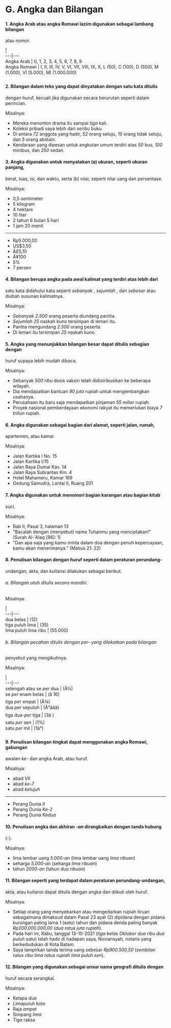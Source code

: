 # G. Angka dan Bilangan

#### 1\. Angka Arab atau angka Romawi lazim digunakan sebagai lambang bilangan
atau nomor.

|  
---|---  
Angka Arab | 0, 1, 2, 3, 4, 5, 6, 7, 8, 9  
Angka Romawi | I, II, III, IV, V, VI, VII, VIII, IX, X, L (50), C (100), D (500), M (1.000), VÌ (5.000), MÌ (1.000.000)  
  
#### 2\. Bilangan dalam teks yang dapat dinyatakan dengan satu kata ditulis
dengan huruf, kecuali jika digunakan secara berurutan seperti dalam perincian.

Misalnya:

  * Mereka menonton drama itu sampai _tiga_ kali.
  * Koleksi pribadi saya lebih dari _seribu_ buku.
  * Di antara _72_ anggota yang hadir, _52_ orang setuju, _15_ orang tidak setuju, dan _5_ orang abstain.
  * Kendaraan yang dipesan untuk angkutan umum terdiri atas _50_ bus, _100_ minibus, dan _250_ sedan.

#### 3\. Angka digunakan untuk menyatakan (a) ukuran, seperti ukuran panjang,
berat, luas, isi, dan waktu, serta (b) nilai, seperti nilai uang dan
persentase.

Misalnya:

  * 0,5 sentimeter
  * 5 kilogram
  * 4 hektare
  * 10 liter
  * 2 tahun 6 bulan 5 hari
  * 1 jam 20 menit

* * *

  * Rp5.000,00 
  * US$3,50
  * Â£5,10
  * Â¥100
  * 5%
  * 7 persen

#### 4\. Bilangan berupa angka pada awal kalimat yang terdiri atas lebih dari
satu kata didahului kata seperti _sebanyak_ , _sejumlah_ , dan _sebesar_ atau
diubah susunan kalimatnya.

Misalnya:

  * _Sebanyak 2.500_ orang peserta diundang panitia.
  * _Sejumlah 25_ naskah kuno tersimpan di lemari itu.
  * Panitia mengundang _2.500_ orang peserta.
  * Di lemari itu tersimpan _25_ naskah kuno.

#### 5\. Angka yang menunjukkan bilangan besar dapat ditulis sebagian dengan
huruf supaya lebih mudah dibaca.

Misalnya:

  * Sebanyak _500 ribu_ dosis vaksin telah didistribusikan ke beberapa wilayah.
  * Dia mendapatkan bantuan _90 juta_ rupiah untuk mengembangkan usahanya.
  * Perusahaan itu baru saja mendapatkan pinjaman _55 miliar_ rupiah.
  * Proyek nasional pemberdayaan ekonomi rakyat itu memerlukan biaya _7 triliun_ rupiah.

#### 6\. Angka digunakan sebagai bagian dari alamat, seperti jalan, rumah,
apartemen, atau kamar.

Misalnya:

  * Jalan Kartika I No. 15 
  * Jalan Kartika I/15 
  * Jalan Raya Dumai Kav. 14 
  * Jalan Raya Subrantas Km. 4 
  * Hotel Mahameru, Kamar 169 
  * Gedung Samudra, Lantai II, Ruang 201

#### 7\. Angka digunakan untuk menomori bagian karangan atau bagian kitab
suci.

Misalnya:

  * Bab II, Pasal 3, halaman 13
  * "Bacalah dengan (menyebut) nama Tuhanmu yang menciptakan!" (Surah Al-'Alaq [96]: 1) 
  * "Dan apa saja yang kamu minta dalam doa dengan penuh kepercayaan, kamu akan menerimanya." (Matius 21: 22)

#### 8\. Penulisan bilangan dengan huruf seperti dalam peraturan perundang-
undangan, akta, dan kuitansi dilakukan sebagai berikut.

###### a. Bilangan utuh ditulis secara mandiri.

Misalnya:

|  
---|---  
dua belas | (12)  
tiga puluh lima | (35)  
lima puluh lima ribu | (55.000)  
  
###### b. Bilangan pecahan ditulis dengan _per-_ yang dilekatkan pada bilangan
penyebut yang mengikutinya.

Misalnya:

|  
---|---  
setengah atau se _per_ dua | (Â½)  
se _per_ enam belas | (â 16)  
tiga _per_ empat | (Â¾)  
dua _per_ sepuluh | (Â²âââ)  
tiga dua-_per_ tiga | (3â )  
satu _per_ sen | (1%)  
satu _per_ mil | (1â°)  
  
#### 9\. Penulisan bilangan tingkat dapat menggunakan angka Romawi, gabungan
awalan _ke-_ dan angka Arab, atau huruf.

Misalnya:

  * abad _VII_
  * abad _ke-7_
  * abad _ketujuh_

* * *

  * Perang Dunia _II_
  * Perang Dunia _Ke-2_
  * Perang Dunia _Kedua_

#### 10\. Penulisan angka dan akhiran _-an_ dirangkaikan dengan tanda hubung
(-).

Misalnya:

  * lima lembar uang _5.000-an_ (lima lembar uang _lima ribuan_)
  * seharga _5.000-an_ (seharga _lima ribuan_)
  * tahun _2000-an_ (tahun _dua ribuan_)

#### 11\. Bilangan seperti yang terdapat dalam peraturan perundang-undangan,
akta, atau kuitansi dapat ditulis dengan angka dan diikuti oleh huruf.

Misalnya:

  * Setiap orang yang menyebarkan atau mengedarkan rupiah tiruan sebagaimana dimaksud dalam Pasal 23 ayat (2) dipidana dengan pidana kurungan paling lama _1_ (_satu_) tahun dan pidana denda paling banyak _Rp200.000.000,00_ (_dua ratus juta rupiah_).
  * Pada hari ini, Rabu, tanggal 13-10-2021 (_tiga belas Oktober dua ribu dua puluh satu_) telah hadir di hadapan saya, Noviansyah, notaris yang berkedudukan di Kota Batam.
  * Saya lampirkan tanda terima uang sebesar _Rp900.500,50_ (_sembilan ratus ribu lima ratus rupiah lima puluh sen_).

#### 12\. Bilangan yang digunakan sebagai unsur nama geografi ditulis dengan
huruf secara serangkai.

Misalnya:

  * Kelapa _dua_
  * _Limapuluh_ koto
  * Raja _ampat_
  * Simpang _lima_
  * _Tiga_ raksa